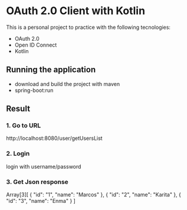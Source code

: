 # OAuth 2.0 Client with Kotlin
This is a personal project to practice with the following tecnologies:
 - OAuth 2.0
 - Open ID Connect
 - Kotlin

## Running the application
 - download and build the project with maven
 - spring-boot:run

## Result
### 1. Go to URL
http://localhost:8080/user/getUsersList
### 2. Login
login with username/password
### 3. Get Json response
Array[3][
  {
    "id": "1",
    "name": "Marcos"
  },
  {
    "id": "2",
    "name": "Karita"
  },
  {
    "id": "3",
    "name": "Enma"
  }
]

